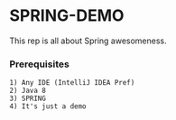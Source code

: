 # SPRING-DEMO

This rep is all about Spring awesomeness.

### Prerequisites

```
1) Any IDE (IntelliJ IDEA Pref)
2) Java 8
3) SPRING
4) It's just a demo
```
